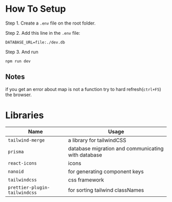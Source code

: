 # How To Setup

Step 1. Create a `.env` file on the root folder.

Step 2. Add this line in the `.env` file:

```
DATABASE_URL=file:./dev.db
```

Step 3. And run

```
npm run dev
```

## Notes

if you get an error about map is not a function try to hard refresh(`ctrl+F5`) the browser.

# Libraries

| Name                          | Usage                                              |
| ----------------------------- | -------------------------------------------------- |
| `tailwind-merge`              | a library for tailwindCSS                          |
| `prisma`                      | database migration and communicating with database |
| `react-icons`                 | icons                                              |
| `nanoid`                      | for generating component keys                      |
| `tailwindcss`                 | css framework                                      |
| `prettier-plugin-tailwindcss` | for sorting tailwind classNames                    |
